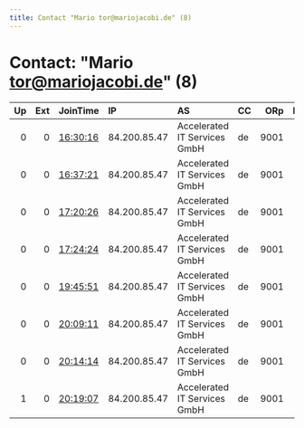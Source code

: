 ```yaml
---
title: Contact "Mario tor@mariojacobi.de" (8)
---
```


# Contact: "Mario tor@mariojacobi.de" (8)

|   Up |   Ext | JoinTime                                                                                            | IP           | AS                           | CC   |   ORp |   Dirp | OS    | Version   | Nickname   |   eFamMembers |
|-----:|------:|:----------------------------------------------------------------------------------------------------|:-------------|:-----------------------------|:-----|------:|-------:|:------|:----------|:-----------|--------------:|
|    0 |     0 | [16:30:16](https://metrics.torproject.org/rs.html#details/966945989A99F1D6DD562697F466902C2C471E11) | 84.200.85.47 | Accelerated IT Services GmbH | de   |  9001 |      0 | Linux | 0.3.2.10  | supermar10 |             1 |
|    0 |     0 | [16:37:21](https://metrics.torproject.org/rs.html#details/BDE7313DBA32906FE6B4973D36B9DCA65BCBA476) | 84.200.85.47 | Accelerated IT Services GmbH | de   |  9001 |      0 | Linux | 0.3.2.10  | supermar10 |             1 |
|    0 |     0 | [17:20:26](https://metrics.torproject.org/rs.html#details/B7150B0C1D75BD19EE630D768F563C047122B6C6) | 84.200.85.47 | Accelerated IT Services GmbH | de   |  9001 |      0 | Linux | 0.3.3.7   | supermar10 |             1 |
|    0 |     0 | [17:24:24](https://metrics.torproject.org/rs.html#details/69CDB2A09248E6FB4F00A1D22884EEC1D2DED2FE) | 84.200.85.47 | Accelerated IT Services GmbH | de   |  9001 |      0 | Linux | 0.3.3.7   | supermar10 |             1 |
|    0 |     0 | [19:45:51](https://metrics.torproject.org/rs.html#details/12D80E06A42DBBD8DE2E72E5810284BA739E8837) | 84.200.85.47 | Accelerated IT Services GmbH | de   |  9001 |      0 | Linux | 0.3.3.7   | supermar10 |             1 |
|    0 |     0 | [20:09:11](https://metrics.torproject.org/rs.html#details/57F1A569960632AD644972BA2FEE0B94B83BF54F) | 84.200.85.47 | Accelerated IT Services GmbH | de   |  9001 |      0 | Linux | 0.3.4.9   | supermar10 |             1 |
|    0 |     0 | [20:14:14](https://metrics.torproject.org/rs.html#details/1450D35FEC3B622FD1088E7E89209B4E24A776A9) | 84.200.85.47 | Accelerated IT Services GmbH | de   |  9001 |      0 | Linux | 0.3.4.9   | supermar10 |             1 |
|    1 |     0 | [20:19:07](https://metrics.torproject.org/rs.html#details/E874E67CCB042236C8E9AB628FCEB6B0490BA60C) | 84.200.85.47 | Accelerated IT Services GmbH | de   |  9001 |      0 | Linux | 0.3.4.9   | supermar10 |             1 |
